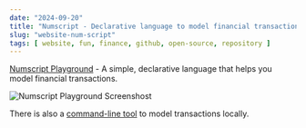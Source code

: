 ```yaml
---
date: "2024-09-20"
title: "Numscript - Declarative language to model financial transactions"
slug: "website-num-script"
tags: [ website, fun, finance, github, open-source, repository ]
---
```




[Numscript Playground][1] - A simple, declarative language that helps you model financial transactions.

![Numscript Playground Screenshost][2]

There is also a [command-line tool][3] to model transactions locally.



  [1]: https://playground.numscript.org/
  [2]: /saves/2024/09/images/numscript-playground.png
  [3]: https://github.com/formancehq/numscript
